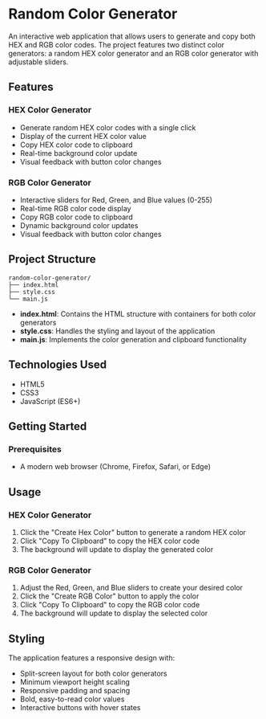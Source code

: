 # Random Color Generator

An interactive web application that allows users to generate and copy both HEX and RGB color codes. The project features two distinct color generators: a random HEX color generator and an RGB color generator with adjustable sliders.

## Features

### HEX Color Generator
- Generate random HEX color codes with a single click
- Display of the current HEX color value
- Copy HEX color code to clipboard
- Real-time background color update
- Visual feedback with button color changes

### RGB Color Generator
- Interactive sliders for Red, Green, and Blue values (0-255)
- Real-time RGB color code display
- Copy RGB color code to clipboard
- Dynamic background color updates
- Visual feedback with button color changes

## Project Structure

```
random-color-generator/
├── index.html
├── style.css
└── main.js
```

- **index.html**: Contains the HTML structure with containers for both color generators
- **style.css**: Handles the styling and layout of the application
- **main.js**: Implements the color generation and clipboard functionality

## Technologies Used

- HTML5
- CSS3
- JavaScript (ES6+)

## Getting Started

### Prerequisites

- A modern web browser (Chrome, Firefox, Safari, or Edge)

## Usage

### HEX Color Generator
1. Click the "Create Hex Color" button to generate a random HEX color
2. Click "Copy To Clipboard" to copy the HEX color code
3. The background will update to display the generated color

### RGB Color Generator
1. Adjust the Red, Green, and Blue sliders to create your desired color
2. Click the "Create RGB Color" button to apply the color
3. Click "Copy To Clipboard" to copy the RGB color code
4. The background will update to display the selected color

## Styling

The application features a responsive design with:
- Split-screen layout for both color generators
- Minimum viewport height scaling
- Responsive padding and spacing
- Bold, easy-to-read color values
- Interactive buttons with hover states
